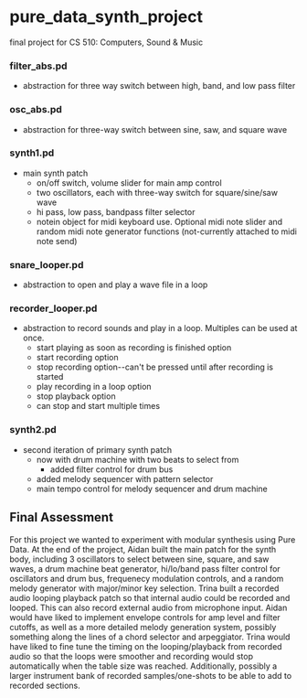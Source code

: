 # pure_data_synth_project
final project for CS 510: Computers, Sound &amp; Music


 ### filter_abs.pd
 - abstraction for three way switch between high, band, and low pass filter

 ### osc_abs.pd
 - abstraction for three-way switch between sine, saw, and square wave


### synth1.pd
- main synth patch
    - on/off switch, volume slider for main amp control
    - two oscillators, each with three-way switch for square/sine/saw wave
    - hi pass, low pass, bandpass filter selector
    - notein object for midi keyboard use. Optional midi note slider and random midi note generator functions (not-currently attached to midi note send)


### snare_looper.pd
- abstraction to open and play a wave file in a loop


### recorder_looper.pd
- abstraction to record sounds and play in a loop. Multiples can be used at once.
    - start playing as soon as recording is finished option
    - start recording option
    - stop recording option--can't be pressed until after recording is started
    - play recording in a loop option
    - stop playback option
    - can stop and start multiple times

### synth2.pd
- second iteration of primary synth patch
    - now with drum machine with two beats to select from
        - added filter control for drum bus
    - added melody sequencer with pattern selector
    - main tempo control for melody sequencer and drum machine

## Final Assessment
For this project we wanted to experiment with modular synthesis using Pure Data. At the end of the project, Aidan built the main patch for the synth body, including 3 oscillators to select between sine, square, and saw waves, a drum machine beat generator, hi/lo/band pass filter control for oscillators and drum bus, frequenecy modulation controls, and a random melody generator with major/minor key selection. Trina built a recorded audio looping playback patch so that internal audio could be recorded and looped. This can also record external audio from microphone input.
Aidan would have liked to implement envelope controls for amp level and filter cutoffs, as well as a more detailed melody generation system, possibly something along the lines of a chord selector and arpeggiator.
Trina would have liked to fine tune the timing on the looping/playback from recorded audio so that the loops were smoother and recording would stop automatically when the table size was reached. Additionally, possibly a larger instrument bank of recorded samples/one-shots to be able to add to recorded sections. 
